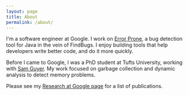 ```yaml
---
layout: page
title: About
permalink: /about/
---
```


I'm a software engineer at Google.  I work on [Error Prone](http://github.com/google/error-prone), a bug detection
tool for Java in the vein of FindBugs.  I enjoy building tools that help developers write better code, and do it
more quickly.

Before I came to Google, I was a PhD student at Tufts University, working with [Sam
Guyer](http://www.cs.tufts.edu/~sguyer). My work focused on garbage collection and dynamic analysis to detect 
memory problems.  

Please see my [Research at Google page](http://research.google.com/pubs/EdwardAftandilian.html) for a list of
publications.
